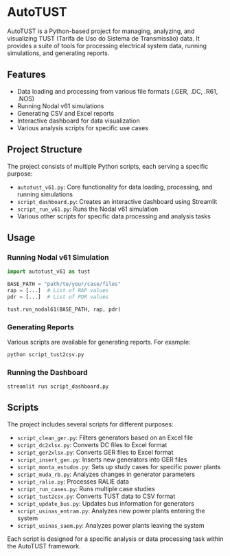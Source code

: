 # AutoTUST

AutoTUST is a Python-based project for managing, analyzing, and visualizing TUST (Tarifa de Uso do Sistema de Transmissão) data. It provides a suite of tools for processing electrical system data, running simulations, and generating reports.

## Features

- Data loading and processing from various file formats (.GER, .DC, .R61, .NOS)
- Running Nodal v61 simulations
- Generating CSV and Excel reports
- Interactive dashboard for data visualization
- Various analysis scripts for specific use cases

## Project Structure

The project consists of multiple Python scripts, each serving a specific purpose:

- `autotust_v61.py`: Core functionality for data loading, processing, and running simulations
- `script_dashboard.py`: Creates an interactive dashboard using Streamlit
- `script_run_v61.py`: Runs the Nodal v61 simulation
- Various other scripts for specific data processing and analysis tasks

## Usage

### Running Nodal v61 Simulation

```python
import autotust_v61 as tust

BASE_PATH = "path/to/your/case/files"
rap = [...]  # List of RAP values
pdr = [...]  # List of PDR values

tust.run_nodal61(BASE_PATH, rap, pdr)
```

### Generating Reports

Various scripts are available for generating reports. For example:

```python
python script_tust2csv.py
```

### Running the Dashboard

```
streamlit run script_dashboard.py
```

## Scripts

The project includes several scripts for different purposes:

- `script_clean_ger.py`: Filters generators based on an Excel file
- `script_dc2xlsx.py`: Converts DC files to Excel format
- `script_ger2xlsx.py`: Converts GER files to Excel format
- `script_insert_gen.py`: Inserts new generators into GER files
- `script_monta_estudos.py`: Sets up study cases for specific power plants
- `script_muda_rb.py`: Analyzes changes in generator parameters
- `script_ralie.py`: Processes RALIE data
- `script_run_cases.py`: Runs multiple case studies
- `script_tust2csv.py`: Converts TUST data to CSV format
- `script_update_bus.py`: Updates bus information for generators
- `script_usinas_entram.py`: Analyzes new power plants entering the system
- `script_usinas_saem.py`: Analyzes power plants leaving the system

Each script is designed for a specific analysis or data processing task within the AutoTUST framework.
